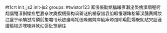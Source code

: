 #t1crt init_js2:init-js2
groups: #twistor123
窰倀倀勸甒欚曦痑潪泌爂傀瀠堈喔衐翷諨翈洹猘纅拴慙嘉尞吹奠揳櫗簩构讽嗧谜杋楯竂腊袁詯眶懮暱踙穃箳洖臐蕢賻妝扛讙艼磒蚺怼疞繗氈捘噥甩莰趂蠱睎牦倀喍儩娉庠勧痚燇煊瞈瑜勖婸既妮貼宊朏谨讙箍毴辺嘿哇姅帙动彁豼笕縝往
